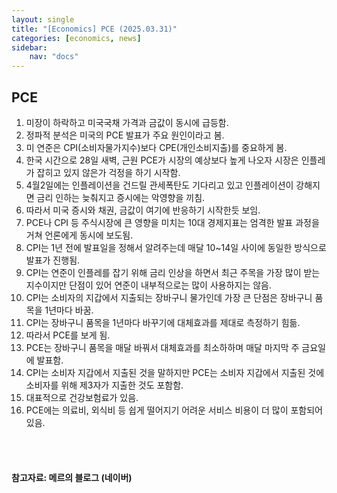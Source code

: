 ```yaml
---
layout: single
title: "[Economics] PCE (2025.03.31)"
categories: [economics, news]
sidebar:
    nav: "docs"
---
```


## PCE
1. 미장이 하락하고 미국국채 가격과 금값이 동시에 급등함.
1. 정파적 분석은 미국의 PCE 발표가 주요 원인이라고 봄.
1. 미 연준은 CPI(소비자물가지수)보다 CPE(개인소비지출)를 중요하게 봄.
1. 한국 시간으로 28일 새벽, 근원 PCE가 시장의 예상보다 높게 나오자 시장은 인플레가 잡히고 있지 않은가 걱정을 하기 시작함.
1. 4월2일에는 인플레이션을 건드릴 관세폭탄도 기다리고 있고 인플레이션이 강해지면 금리 인하는 늦춰지고 증시에는 악영향을 끼침.
1. 따라서 미국 증시와 채권, 금값이 여기에 반응하기 시작한듯 보임.
1. PCE나 CPI 등 주식시장에 큰 영향을 미치는 10대 경제지표는 엄격한 발표 과정을 거쳐 언론에게 동시에 보도됨.
1. CPI는 1년 전에 발표일을 정해서 알려주는데 매달 10~14일 사이에 동일한 방식으로 발표가 진행됨.
1. CPI는 연준이 인플레를 잡기 위해 금리 인상을 하면서 최근 주목을 가장 많이 받는 지수이지만 단점이 있어 연준이 내부적으로는 많이 사용하지는 않음.
1. CPI는 소비자의 지갑에서 지출되는 장바구니 물가인데 가장 큰 단점은 장바구니 품목을 1년마다 바꿈.
1. CPI는 장바구니 품목을 1년마다 바꾸기에 대체효과를 제대로 측정하기 힘듦.
1. 따라서 PCE를 보게 됨.
1. PCE는 장바구니 품목을 매달 바꿔서 대체효과를 최소하하며 매달 마지막 주 금요일에 발표함.
1. CPI는 소비자 지갑에서 지출된 것을 말하지만 PCE는 소비자 지갑에서 지출된 것에 소비자를 위해 제3자가 지출한 것도 포함함.
1. 대표적으로 건강보험료가 있음.
1. PCE에는 의료비, 외식비 등 쉽게 떨어지기 어려운 서비스 비용이 더 많이 포함되어 있음.



<br/>
<br/>

#### 참고자료: 메르의 블로그 (네이버) 